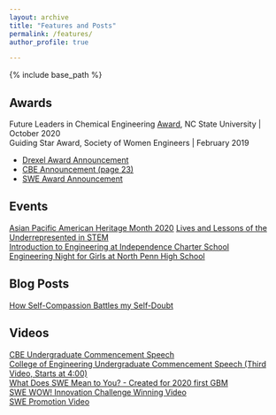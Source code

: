 ```yaml
---
layout: archive
title: "Features and Posts"
permalink: /features/
author_profile: true

---
```


{% include base_path %}

## Awards
Future Leaders in Chemical Engineering [Award](https://www.cbe.ncsu.edu/research/future-leaders-in-chemical-engineering/meet-the-awardees/), NC State University | October 2020 <br/>
Guiding Star Award, Society of Women Engineers | February 2019
* [Drexel Award Announcement](https://drexel.edu/engineering/news-events/news/archive/2019/January/loh-swe/)
* [CBE Announcement (page 23)](https://issuu.com/drexelengineering/docs/02278-19-drexel.coe.2019.cbe.annual.deans.report-v)
* [SWE Award Announcement](https://alltogether.swe.org/2018/07/swe-announces-we-local-awards-for-fy19/)


## Events
[Asian Pacific American Heritage Month 2020](https://alltogether.swe.org/2020/05/asian-pacific-american-heritage-month-highlighting-asian-american-engineers-pt-2/)
[Lives and Lessons of the Underrepresented in STEM](https://drexel.edu/engineering/news-events/news/archive/2018/November/swe-forum-addresses-challenges-of-underrepresented/)<br/>
[Introduction to Engineering at Independence Charter School](https://www.thetriangle.org/news/society-woman-engineers-promotes-stem-education/)<br/>
[Engineering Night for Girls at North Penn High School](https://www.pressreader.com/usa/the-reporter-lansdale-pa/20170210/281483571128287)<br/>

## Blog Posts
[How Self-Compassion Battles my Self-Doubt](https://swedrexelwellness.health.blog/2020/01/05/how-self-compassion-battles-my-self-doubt/)<br/>

## Videos
[CBE Undergraduate Commencement Speech](https://youtu.be/lL7TVMViHL8?t=800)<br/>
[College of Engineering Undergraduate Commencement Speech (Third Video, Starts at 4:00)](https://www.coe.drexel.edu/commencement/)<br/>
[What Does SWE Mean to You? - Created for 2020 first GBM](https://www.youtube.com/watch?v=QuKjWY_E-aU)<br/>
[SWE WOW! Innovation Challenge Winning Video](https://www.youtube.com/watch?v=DK7Y79tMSaY)<br/>
[SWE Promotion Video](https://vimeo.com/188704663/7d181c9027?fbclid=IwAR2I2wN4UnLOom5PSHXNCaDmQnkkM7dh2C_wN2mjDszmlNMRgyVdbOPTknM)<br/>
